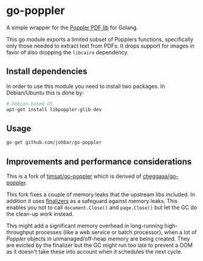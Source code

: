 # go-poppler

A simple wrapper for the [Poppler PDF lib](https://poppler.freedesktop.org/) for Golang.

This go module exports a limited subset of Popplers functions, specifically only those needed to extract text from PDFs.
It drops support for images in favor of also dropping the `libcairo` dependency.

## Install dependencies

In order to use this module you need to install two packages. In Debian/Ubuntu this is done by:

```sh
# Debian-based OS
apt-get install libpoppler-glib-dev
```

## Usage

```sh
go get github.com/johbar/go-poppler
```

## Improvements and performance considerations

This is a fork of [timsat/go-poppler](/timsat/go-poppler) which is derived of [cheggaaa/go-poppler](cheggaaa/go-poppler).

This fork fixes a couple of memory leaks that the upstream libs included.
In addition it uses [finalizers](https://pkg.go.dev/runtime#SetFinalizer) as a safeguard against memory leaks.
This enables you not to call `document.Close()` and `page.Close()` but let the GC do the clean-up work instead.

This might add a significant memory overhead in long-running high-throughput processes (like a web service or batch processor), when a lot of *Poppler* objects in unmanaged/off-heap memory are being created.
They are evicted by the finalizer but the GC might run too late to prevent a OOM as it doesn't take these into account when it schedules the next cycle.

One advantage of relying on finalizes solely might be an improved CPU utilization because they run on their own goroutine.
So your main routine doesn't need to handle the clean-up. (But you can achieve this in many other ways,
I guess, e.g. by writing your own goroutine and using channels.)

*Tl;dr*: Be careful when relying on finalizers; do some (load) tests and watch your RAM!
